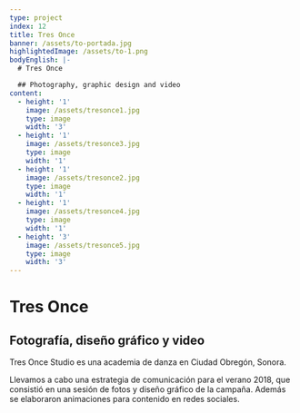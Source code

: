 ```yaml
---
type: project
index: 12
title: Tres Once
banner: /assets/to-portada.jpg
highlightedImage: /assets/to-1.png
bodyEnglish: |-
  # Tres Once

  ## Photography, graphic design and video
content:
  - height: '1'
    image: /assets/tresonce1.jpg
    type: image
    width: '3'
  - height: '1'
    image: /assets/tresonce3.jpg
    type: image
    width: '1'
  - height: '1'
    image: /assets/tresonce2.jpg
    type: image
    width: '1'
  - height: '1'
    image: /assets/tresonce4.jpg
    type: image
    width: '1'
  - height: '3'
    image: /assets/tresonce5.jpg
    type: image
    width: '3'
---
```

# Tres Once

## Fotografía, diseño gráfico y video

Tres Once Studio es una academia de danza en Ciudad Obregón, Sonora.

Llevamos a cabo una estrategia de comunicación para el verano 2018, que consistió en una sesión de fotos y diseño gráfico de la campaña. Además se elaboraron animaciones para contenido en redes sociales.
